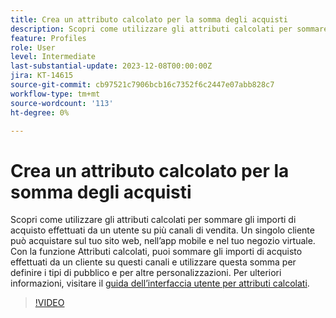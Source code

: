 ```yaml
---
title: Crea un attributo calcolato per la somma degli acquisti
description: Scopri come utilizzare gli attributi calcolati per sommare gli importi di acquisto effettuati da un utente su più canali di vendita.
feature: Profiles
role: User
level: Intermediate
last-substantial-update: 2023-12-08T00:00:00Z
jira: KT-14615
source-git-commit: cb97521c7906bcb16c7352f6c2447e07abb828c7
workflow-type: tm+mt
source-wordcount: '113'
ht-degree: 0%

---
```


# Crea un attributo calcolato per la somma degli acquisti

Scopri come utilizzare gli attributi calcolati per sommare gli importi di acquisto effettuati da un utente su più canali di vendita. Un singolo cliente può acquistare sul tuo sito web, nell’app mobile e nel tuo negozio virtuale. Con la funzione Attributi calcolati, puoi sommare gli importi di acquisto effettuati da un cliente su questi canali e utilizzare questa somma per definire i tipi di pubblico e per altre personalizzazioni. Per ulteriori informazioni, visitare il [guida dell’interfaccia utente per attributi calcolati](https://experienceleague.adobe.com/docs/experience-platform/profile/computed-attributes/ui.html?).

>[!VIDEO](https://video.tv.adobe.com/v/3425899?learn=on)
